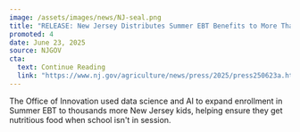 ```yaml
---
image: /assets/images/news/NJ-seal.png
title: "RELEASE: New Jersey Distributes Summer EBT Benefits to More Than 693,000 Eligible Children"
promoted: 4
date: June 23, 2025
source: NJGOV
cta:
  text: Continue Reading
  link: "https://www.nj.gov/agriculture/news/press/2025/press250623a.html"
---
```

The Office of Innovation used data science and AI to expand enrollment in Summer EBT to thousands more New Jersey kids, helping ensure they get nutritious food when school isn't in session. 
